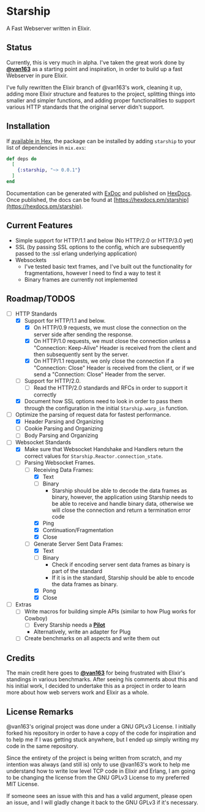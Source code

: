 # Starship
A Fast Webserver written in Elixir.

## Status
Currently, this is very much in alpha. I've taken the great work done by [**@van163**](https://github.com/vans163/stargate) as a starting point and inspiration, in order to build up a fast Webserver in pure Elixir.

I've fully rewritten the Elixir branch of @van163's work, cleaning it up, adding more Elixir structure and features to the project, splitting things into smaller and simpler functions, and adding proper functionalities to support various HTTP standards that the original server didn't support.

## Installation

If [available in Hex](https://hex.pm/docs/publish), the package can be installed
by adding `starship` to your list of dependencies in `mix.exs`:

```elixir
def deps do
  [
    {:starship, "~> 0.0.1"}
  ]
end
```

Documentation can be generated with [ExDoc](https://github.com/elixir-lang/ex_doc)
and published on [HexDocs](https://hexdocs.pm). Once published, the docs can
be found at [https://hexdocs.pm/starship](https://hexdocs.pm/starship).

## Current Features
- Simple support for HTTP/1.1 and below (No HTTP/2.0 or HTTP/3.0 yet)
- SSL (by passing SSL options to the config, which are subsequently passed to the :ssl erlang underlying application)
- Websockets
  - I've tested basic text frames, and I've built out the functionality for fragmentations, however I need to find a way to test it
  - Binary frames are currently not implemented

## Roadmap/TODOS
- [ ] HTTP Standards
  - [x] Support for HTTP/1.1 and below.
    - [x] On HTTP/0.9 requests, we must close the connection on the server side after sending the response.
    - [x] On HTTP/1.0 requests, we must close the connection unless a "Connection: Keep-Alive" Header is received from the client and then subsequently sent by the server.
    - [x] On HTTP/1.1 requests, we only close the connection if a "Connection: Close" Header is received from the client, or if we send a "Connection: Close" Header from the server.
  - [ ] Support for HTTP/2.0.
    - [ ] Read the HTTP/2.0 standards and RFCs in order to support it correctly
  - [x] Document how SSL options need to look in order to pass them through the configuration in the initial `Starship.warp_in` function.
- [ ] Optimize the parsing of request data for fastest performance.
  - [x] Header Parsing and Organizing
  - [ ] Cookie Parsing and Organizing
  - [ ] Body Parsing and Organizing
- [ ] Websocket Standards
  - [x] Make sure that Websocket Handshake and Handlers return the correct values for `Starship.Reactor.connection_state`.
  - [ ] Parsing Websocket Frames.
    - [ ] Receiving Data Frames:
      - [x] Text
      - [ ] Binary
        - Starship should be able to decode the data frames as binary, however, the application using Starship needs to be able to receive and handle binary data, otherwise we will close the connection and return a termination error code
      - [x] Ping
      - [x] Continuation/Fragmentation
      - [x] Close
    - [ ] Generate Server Sent Data Frames:
      - [x] Text
      - [ ] Binary
        - Check if encoding server sent data frames as binary is part of the standard
        - If it is in the standard, Starship should be able to encode the data frames as binary.
      - [x] Pong
      - [x] Close
- [ ] Extras
  - [ ] Write macros for building simple APIs (similar to how Plug works for Cowboy)
    - [ ] Every Starship needs a [**Pilot**](https://github.com/probably-not/pilot)
    - Alternatively, write an adapter for Plug
  - [ ] Create benchmarks on all aspects and write them out

## Credits

The main credit here goes to [**@van163**](https://github.com/vans163) for being frustrated with Elixir's standings in various benchmarks. After seeing his comments about this and his initial work, I decided to undertake this as a project in order to learn more about how web servers work and Elixir as a whole.

## License Remarks

@van163's original project was done under a GNU GPLv3 License. I initially forked his repository in order to have a copy of the code for inspiration and to help me if I was getting stuck anywhere, but I ended up simply writing my code in the same repository.

Since the entirety of the project is being written from scratch, and my intention was always (and still is) only to use @van163's work to help me understand how to write low level TCP code in Elixir and Erlang, I am going to be changing the license from the GNU GPLv3 License to my preferred MIT License.

If someone sees an issue with this and has a valid argument, please open an issue, and I will gladly change it back to the GNU GPLv3 if it's necessary.